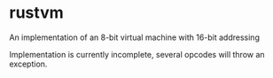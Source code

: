 # rustvm
An implementation of an 8-bit virtual machine with 16-bit addressing

Implementation is currently incomplete, several opcodes will throw an exception.
